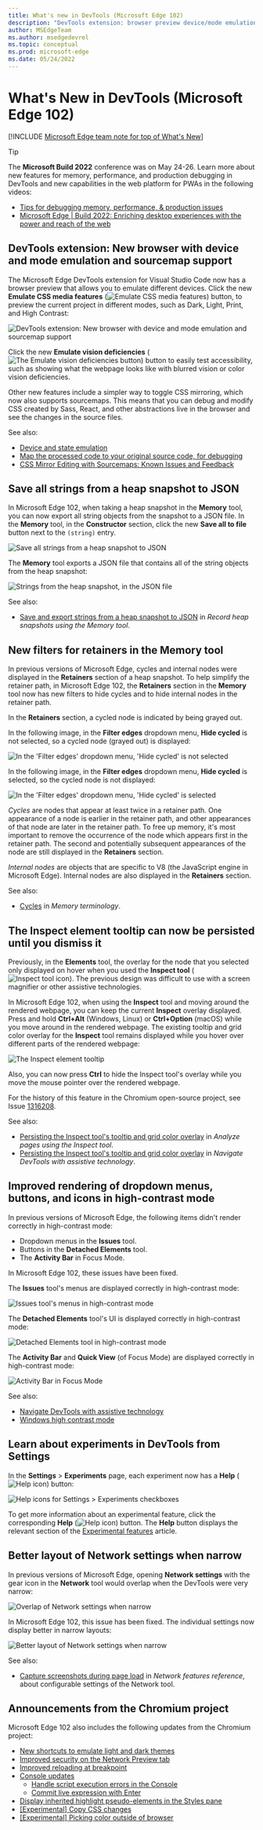 ```yaml
---
title: What's new in DevTools (Microsoft Edge 102)
description: "DevTools extension: browser preview device/mode emulation and sourcemaps to debug/edit Sass/React.  Save heap snapshot strings to JSON.  Retainers filters in Memory tool.  Inspect tooltip persists.  Better high-contrast display.  Experiments have Help icons.  Improved Network tool layout. And more."
author: MSEdgeTeam
ms.author: msedgedevrel
ms.topic: conceptual
ms.prod: microsoft-edge
ms.date: 05/24/2022
---
```

# What's New in DevTools (Microsoft Edge 102)

[!INCLUDE [Microsoft Edge team note for top of What's New](../../includes/edge-whats-new-note.md)]

> [!TIP]
> The **Microsoft Build 2022** conference was on May 24-26.  Learn more about new features for memory, performance, and production debugging in DevTools and new capabilities in the web platform for PWAs in the following videos:
> * [Tips for debugging memory, performance, & production issues](https://www.youtube.com/watch?v=hdrR0QwXpuc)
> * [Microsoft Edge | Build 2022: Enriching desktop experiences with the power and reach of the web](https://www.youtube.com/watch?v=ahO5nePl4BQ)


<!-- ====================================================================== -->
## DevTools extension: New browser with device and mode emulation and sourcemap support

<!-- Title: New browser preview and sourcemap support in Visual Studio Code -->
<!-- Subtitle: Emulate devices and different rendering modes and debug Sass/React. -->

The Microsoft Edge DevTools extension for Visual Studio Code now has a browser preview that allows you to emulate different devices.  Click the new **Emulate CSS media features** (![Emulate CSS media features](devtools-102-images/emulate-css-media-features-button.png)) button, to preview the current project in different modes, such as Dark, Light, Print, and High Contrast:

![DevTools extension: New browser with device and mode emulation and sourcemap support](devtools-102-images/devtools-ext-new-browser.png)

Click the new **Emulate vision deficiencies** (![The Emulate vision deficiencies button](devtools-102-images/emulate-vision-deficiencies-button.png)) button to easily test accessibility, such as showing what the webpage looks like with blurred vision or color vision deficiencies.

Other new features include a simpler way to toggle CSS mirroring, which now also supports sourcemaps.  This means that you can debug and modify CSS created by Sass, React, and other abstractions live in the browser and see the changes in the source files.

See also:
* [Device and state emulation](../../../../visual-studio-code/microsoft-edge-devtools-extension/device-state-emulation.md)
* [Map the processed code to your original source code, for debugging](../../../javascript/source-maps.md)
* [CSS Mirror Editing with Sourcemaps: Known Issues and Feedback](https://github.com/microsoft/vscode-edge-devtools/issues/965)


<!-- ====================================================================== -->
## Save all strings from a heap snapshot to JSON

<!-- Title: Export string objects from a heap snapshot -->
<!-- Subtitle: Use the new "Save all to file" button to save string objects to a JSON file. -->

In Microsoft Edge 102, when taking a heap snapshot in the **Memory** tool, you can now export all string objects from the snapshot to a JSON file.  In the **Memory** tool, in the **Constructor** section, click the new **Save all to file** button next to the `(string)` entry.

![Save all strings from a heap snapshot to JSON](devtools-102-images/save-heap-snapshot-strings-json.png)

The **Memory** tool exports a JSON file that contains all of the string objects from the heap snapshot:

![Strings from the heap snapshot, in the JSON file](devtools-102-images/heap-snapshot-strings-json-file.png)

See also:
* [Save and export strings from a heap snapshot to JSON](../../../memory-problems/heap-snapshots.md#save-and-export-strings-from-a-heap-snapshot-to-json) in _Record heap snapshots using the Memory tool_.


<!-- ====================================================================== -->
## New filters for retainers in the Memory tool

<!-- Title: Debug retainers more easily in the Memory tool -->
<!-- Subtitle: Use new filters in the Retainers section of a heap snapshot to simplify retainer paths. -->

In previous versions of Microsoft Edge, cycles and internal nodes were displayed in the **Retainers** section of a heap snapshot.
To help simplify the retainer path, in Microsoft Edge 102, the **Retainers** section in the **Memory** tool now has new filters to hide cycles and to hide internal nodes in the retainer path.

In the **Retainers** section, a cycled node is indicated by being grayed out.

In the following image, in the **Filter edges** dropdown menu, **Hide cycled** is not selected, so a cycled node (grayed out) is displayed:

![In the 'Filter edges' dropdown menu, 'Hide cycled' is not selected](devtools-102-images/filters-retainers-memory-tool-no-hide-cycled.png)

In the following image, in the **Filter edges** dropdown menu, **Hide cycled** is selected, so the cycled node is not displayed:

![In the 'Filter edges' dropdown menu, 'Hide cycled' is selected](devtools-102-images/filters-retainers-memory-tool-hide-cycled.png)

_Cycles_ are nodes that appear at least twice in a retainer path.
One appearance of a node is earlier in the retainer path, and other appearances of that node are later in the retainer path.
To free up memory, it's most important to remove the occurrence of the node which appears first in the retainer path.
The second and potentially subsequent appearances of the node are still displayed in the **Retainers** section.

_Internal nodes_ are objects that are specific to V8 (the JavaScript engine in Microsoft Edge).  Internal nodes are also displayed in the **Retainers** section.

See also:
* [Cycles](../../../memory-problems/memory-101.md#cycles) in _Memory terminology_.


<!-- ====================================================================== -->
## The Inspect element tooltip can now be persisted until you dismiss it

<!-- Title: Improving the Inspect element tooltip -->
<!-- Subtitle: The Inspect element tooltip now persists until you dismiss it, improving accessibility and ease of use. -->

Previously, in the **Elements** tool, the overlay for the node that you selected only displayed on hover when you used the **Inspect tool** (![Inspect tool icon](./devtools-102-images/inspect-tool-icon-light-theme.png)).  The previous design was difficult to use with a screen magnifier or other assistive technologies.

In Microsoft Edge 102, when using the **Inspect** tool and moving around the rendered webpage, you can keep the current **Inspect** overlay displayed.  Press and hold **Ctrl+Alt** (Windows, Linux) or **Ctrl+Option** (macOS) while you move around in the rendered webpage.  The existing tooltip and grid color overlay for the **Inspect** tool remains displayed while you hover over different parts of the rendered webpage:

![The Inspect element tooltip](devtools-102-images/inspect-element-tooltip-persists.png)

Also, you can now press **Ctrl** to hide the Inspect tool's overlay while you move the mouse pointer over the rendered webpage.

For the history of this feature in the Chromium open-source project, see Issue [1316208](https://crbug.com/1316208).

See also:
*  [Persisting the Inspect tool's tooltip and grid color overlay](../../../css/inspect.md#persisting-the-inspect-tools-tooltip-and-grid-color-overlay) in _Analyze pages using the Inspect tool_.
*  [Persisting the Inspect tool's tooltip and grid color overlay](../../../accessibility/navigation.md#persisting-the-inspect-tools-tooltip-and-grid-color-overlay) in _Navigate DevTools with assistive technology_.


<!-- ====================================================================== -->
## Improved rendering of dropdown menus, buttons, and icons in high-contrast mode

<!-- Title: Accessibility improvements for high contrast mode -->
<!-- Subtitle: Dropdown menu in the Issues tool, buttons in the Detached Elements tool, and the activity bar in Focus Mode now display better in high contrast. -->

In previous versions of Microsoft Edge, the following items didn't render correctly in high-contrast mode:
*  Dropdown menus in the **Issues** tool.
*  Buttons in the **Detached Elements** tool.
*  The **Activity Bar** in Focus Mode.

In Microsoft Edge 102, these issues have been fixed.

The **Issues** tool's menus are displayed correctly in high-contrast mode:

![Issues tool's menus in high-contrast mode](devtools-102-images/high-contrast-issues-menus.png)

The **Detached Elements** tool's UI is displayed correctly in high-contrast mode:

![Detached Elements tool in high-contrast mode](devtools-102-images/high-contrast-detached-elements.png)

The **Activity Bar** and **Quick View** (of Focus Mode) are displayed correctly in high-contrast mode:

![Activity Bar in Focus Mode](devtools-102-images/high-contrast-activity-bar.png)

See also:
* [Navigate DevTools with assistive technology](../../../accessibility/navigation.md)
* [Windows high contrast mode](/fluent-ui/web-components/design-system/high-contrast)


<!-- ====================================================================== -->
## Learn about experiments in DevTools from Settings

<!-- Title: Help icons for Experiments checkboxes -->
<!-- Subtitle: In Settings > Experiments page, each experimental feature's checkbox has a Help (?) icon next to it for more information.. -->

In the **Settings** > **Experiments** page, each experiment now has a **Help** (![Help icon](devtools-102-images/settings-experiments-help-icon.png)) button:

![Help icons for Settings > Experiments checkboxes](devtools-102-images/settings-experiments-help-icons.png)

To get more information about an experimental feature, click the corresponding **Help** (![Help icon](devtools-102-images/settings-experiments-help-icon.png)) button.  The **Help** button displays the relevant section of the [Experimental features](../../../experimental-features/index.md) article.


<!-- ====================================================================== -->
## Better layout of Network settings when narrow

<!-- Title: Better support for the Network tool in narrow layouts -->
<!-- Subtitle: The settings in the Network tool no longer overlap when the DevTools are narrow. -->

In previous versions of Microsoft Edge, opening **Network settings** with the gear icon in the **Network** tool would overlap when the DevTools were very narrow:

![Overlap of Network settings when narrow](devtools-102-images/network-settings-narrow-overlap.png)

In Microsoft Edge 102, this issue has been fixed.  The individual settings now display better in narrow layouts:

![Better layout of Network settings when narrow](devtools-102-images/network-settings-narrow-no-overlap.png)

See also:
* [Capture screenshots during page load](../../../network/reference.md#capture-screenshots-during-page-load) in _Network features reference_, about configurable settings of the Network tool.


<!-- ====================================================================== -->
## Announcements from the Chromium project

Microsoft Edge 102 also includes the following updates from the Chromium project:

* [New shortcuts to emulate light and dark themes](https://developer.chrome.com/blog/new-in-devtools-102/#emulation)
* [Improved security on the Network Preview tab](https://developer.chrome.com/blog/new-in-devtools-102/#network-preview)
* [Improved reloading at breakpoint](https://developer.chrome.com/blog/new-in-devtools-102/#debugger)
* [Console updates](https://developer.chrome.com/blog/new-in-devtools-102/#console)
   * [Handle script execution errors in the Console](https://developer.chrome.com/blog/new-in-devtools-102/#errors)
   * [Commit live expression with Enter](https://developer.chrome.com/blog/new-in-devtools-102/#live-expression)
* [Display inherited highlight pseudo-elements in the Styles pane](https://developer.chrome.com/blog/new-in-devtools-102/#pseudo)
* [[Experimental] Copy CSS changes](https://developer.chrome.com/blog/new-in-devtools-102/#copy)
* [[Experimental] Picking color outside of browser](https://developer.chrome.com/blog/new-in-devtools-102/#color-picker)


<!-- ====================================================================== -->
<!-- uncomment if content is copied from developer.chrome.com to this page -->

<!-- > [!NOTE]
> Portions of this page are modifications based on work created and [shared by Google](https://developers.google.com/terms/site-policies) and used according to terms described in the [Creative Commons Attribution 4.0 International License](https://creativecommons.org/licenses/by/4.0).
> The original page for announcements from the Chromium project is [What's New in DevTools (Chrome 102)](https://developer.chrome.com/blog/new-in-devtools-102) and is authored by [Jecelyn Yeen](https://developers.google.com/web/resources/contributors#jecelynyeen) (Developer advocate working on Chrome DevTools at Google). -->


<!-- ====================================================================== -->
<!-- uncomment if content is copied from developer.chrome.com to this page -->

<!-- [![Creative Commons License](../../../../media/cc-logo/88x31.png)](https://creativecommons.org/licenses/by/4.0)
This work is licensed under a [Creative Commons Attribution 4.0 International License](https://creativecommons.org/licenses/by/4.0). -->
